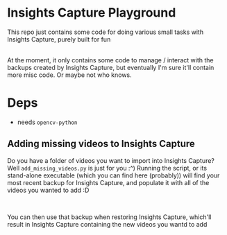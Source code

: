 # Insights Capture Playground
This repo just contains some code for doing various small tasks with Insights Capture, purely built for fun 

<br> 
At the moment, it only contains some code to manage / interact with the backups created by Insights Capture, but eventually I'm sure it'll contain more misc code. Or maybe not who knows. 

# Deps
+ needs `opencv-python` 


## Adding missing videos to Insights Capture 
Do you have a folder of videos you want to import into Insights Capture? Well `add_missing_videos.py` is just for you :^) Running the script, or its stand-alone executable (which you can find here (probably)) will find your most recent backup for Insights Capture, and populate it with all of the videos you wanted to add :D 

<br>

You can then use that backup when restoring Insights Capture, which'll result in Insights Capture containing the new videos you wantd to add
